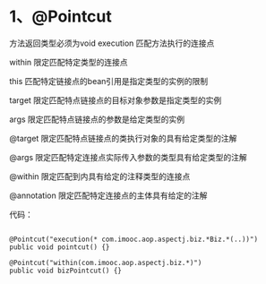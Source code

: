 # 1、@Pointcut
方法返回类型必须为void
execution 匹配方法执行的连接点

within 限定匹配特定类型的连接点

this 匹配特定链接点的bean引用是指定类型的实例的限制

target 限定匹配特点链接点的目标对象参数是指定类型的实例

args 限定匹配特点链接点的参数是给定类型的实例

@target 限定匹配特点链接点的类执行对象的具有给定类型的注解

@args 限定匹配特定连接点实际传入参数的类型具有给定类型的注解

@within 限定匹配到内具有给定的注释类型的连接点

@annotation 限定匹配特定连接点的主体具有给定的注解

代码：
<pre><code>
@Pointcut("execution(* com.imooc.aop.aspectj.biz.*Biz.*(..))")  
public void pointcut() {}  
      
@Pointcut("within(com.imooc.aop.aspectj.biz.*)")  
public void bizPointcut() {}  
</code></pre>
